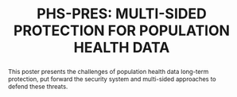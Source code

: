 ---
abstract: 'This poster presents the challenges of population health data long-term
  protection, put forward the security system and multi-sided approaches to defend
  these threats.

  '
creators:
- Yang, Chenliu
- Hu, Jiahui
- Fan, Yunman
- Fang, An
date: null
document_url: https://services.phaidra.univie.ac.at/api/object/o:1424923/download
grand_parent: iPRES
institutions:
- Institute of Medical Information, Chinese Academy of Medical Sciences
keywords:
- phs-pres
- long-termpreservation
- multi-sidedprotectionsecuritystrategy
- safeguardprocedures
landing_page_url: https://phaidra.univie.ac.at/o:1424923
language: eng
layout: publication
license: CC BY 4.0 International
notes_url: null
parent: iPRES 2021
publication_type: poster
size: 302142
slides_url: null
source_name: iPRES
stream_url: null
title: 'PHS-PRES: MULTI-SIDED PROTECTION FOR POPULATION HEALTH DATA'
year: 2021
---
